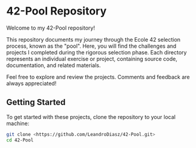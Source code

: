 # 42-Pool Repository

Welcome to my 42-Pool repository!

This repository documents my journey through the Ecole 42 selection process, known as the "pool". Here, you will find the challenges and projects I completed during the rigorous selection phase. Each directory represents an individual exercise or project, containing source code, documentation, and related materials.

Feel free to explore and review the projects. Comments and feedback are always appreciated!


## Getting Started

To get started with these projects, clone the repository to your local machine:

```bash
git clone <https://github.com/LeandroDiasz/42-Pool.git>
cd 42-Pool
